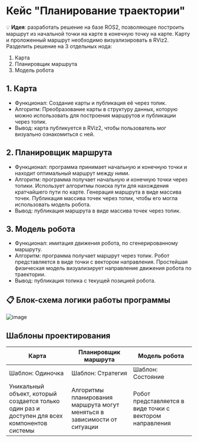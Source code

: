 # Кейс "Планирование траектории"
:bulb: **Идея**: разработать решение на базе ROS2, позволяющее построить маршрут из начальной точки на карте в конечную точку на карте. Карту и проложенный маршрут необходимо визуализировать в RViz2.  
Разделить решение на 3 отдельных нода:
1) Карта
2) Планировщик маршрута
3) Модель робота
## 1. Карта
- Функционал: Создание карты и публикация её через топик.
- Алгоритм: Преобразование карты в структуру данных, которую можно использовать для построения маршрутов и публикации через топик.
- Вывод: карта публикуется в RViz2, чтобы пользователь мог визуально ознакомиться с ней.

## 2. Планировщик маршрута
- Функционал: программа принимает начальную и конечную точки и находит оптимальный маршрут между ними.
- Алгоритм: программа получает начальную и конечную точки через топики. Использует алгоритмы поиска пути для нахождения кратчайшего пути по карте. Генерация маршрута в виде массива точек. Публикация массива точек через топик, чтобы его могла использовать модель робота.
- Вывод: публикация маршрута в виде массива точек через топик.

## 3. Модель робота
- Функционал: имитация движения робота, по сгенерированному маршруту.
- Алгоритм: программа получает маршрут через топик. Робот представляется в виде точки с вектором направления. Простейшая физическая модель визуализирует направление движения робота по траектории.
- Вывод: публикация топика с текущей позицией робота.

## :clipboard: Блок-схема логики работы программы
![image](https://github.com/user-attachments/assets/fcbda42a-4431-4673-8e6e-e40f9152f766)

## Шаблоны проектирования
| Карта | Планировщик маршрута | Модель робота |
|----------------|---------|----------------|
| Шаблон: Одиночка | Шаблон: Стратегия | Шаблон: Состояние |
| Уникальный объект, который создается только один раз и доступен для всех компонентов системы | Алгоритмы планирования маршрута могут меняться в зависимости от ситуации | Робот представляется в виде точки с вектором направления |
